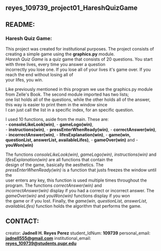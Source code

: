## reyes_109739_project01_HareshQuizGame

## README:

### Haresh Quiz Game:
    
This project was created for institutional purposes. The project consists of creating a simple game using the **graphics.py** module.    
_Haresh Quiz Game_ is a quiz game that consists of 20 questions. You start with three lives, every time you answer a question     
incorrectly you lose one. If you lose all of your lives it's game over. If you reach the end without losing all of     
your lifes, you win.     
    
Like previously mentioned in this program we use the graphics.py module from Zelle's Book. The second module imported has two lists;  
one list holds all of the questions, while the other holds all of the answer, this way is easier to print them in the window since  
I can just call the list in a specific index, for an specific question. 
    
I used 10 functions, aside from the main. These are:  
    - **consoleLikeLook(win)**, 
    - **gameLogo(win)**,  
    - **instructions(win)**, 
    - **pressEnterWhenReady(win)**,
    - **correctAnswer(win)**, 
    - **incorrectAnswer(win)**, 
    - **lifesExplanation(win)**, 
    - **game(win, questionList, answerList, availableLifes)**, 
    - **gameOver(win)** and 
    - **youWon(win)** 
 
 The functions *consoleLikeLook(win)*, *gameLogo(win)*, *instructions(win)* and *lifesExplanation(win)* are all functions that contain the  
 design of the game, basically the aesthetics. The *pressEnterWhenReady(win)* is a function that justs freezes the window until the  
 user enters any key, this function is used multiple times throughout the program. The functions *correctAnswer(win)* and  
 *incorrectAnswer(win)* display if you had a correct or incorrect answer. The *gameOver(win)* and *youWon(win)* functions display if you won  
 the game or if you lost. Finally, the *game(win, questionList, answerList, availableLifes)* function holds the algorithm that performs
 the game.

## CONTACT:

creator: **Jadnell H. Reyes Perez**
student_IdNum: **109739**
personal_email: **jadnell555@gmail.com**
institutional_email: **reyes_109739@students.pupr.edu**

